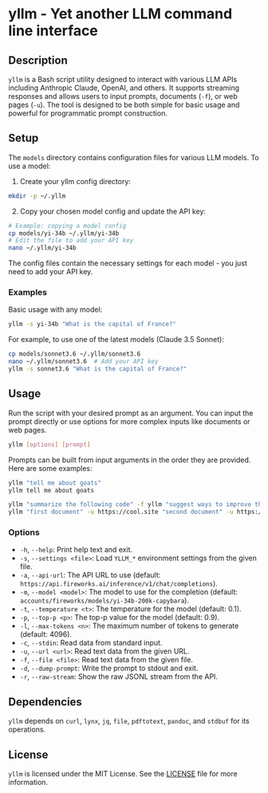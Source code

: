 # yllm - Yet another LLM command line interface

## Description

`yllm` is a Bash script utility designed to interact with various LLM APIs including Anthropic Claude, OpenAI, and others. It supports streaming responses and allows users to input prompts, documents (`-f`), or web pages (`-u`). The tool is designed to be both simple for basic usage and powerful for programmatic prompt construction.

## Setup

The `models` directory contains configuration files for various LLM models. To use a model:

1. Create your yllm config directory:
```bash
mkdir -p ~/.yllm
```

2. Copy your chosen model config and update the API key:
```bash
# Example: copying a model config
cp models/yi-34b ~/.yllm/yi-34b
# Edit the file to add your API key
nano ~/.yllm/yi-34b
```

The config files contain the necessary settings for each model - you just need to add your API key.

### Examples

Basic usage with any model:
```bash
yllm -s yi-34b "What is the capital of France?"
```

For example, to use one of the latest models (Claude 3.5 Sonnet):
```bash
cp models/sonnet3.6 ~/.yllm/sonnet3.6
nano ~/.yllm/sonnet3.6  # Add your API key
yllm -s sonnet3.6 "What is the capital of France?"
```

## Usage

Run the script with your desired prompt as an argument. You can input the prompt directly or use options for more complex inputs like documents or web pages.

```bash
yllm [options] [prompt]
```

Prompts can be built from input arguments in the order they are provided. Here are some examples:

```bash
yllm "tell me about goats"
yllm tell me about goats
```

```bash
yllm "summarize the following code" -f yllm "suggest ways to improve the documentation:" -f README.md
yllm "first document" -u https://cool.site "second document" -u https://xxxx.com "compare the two documents"
```

### Options

- `-h`, `--help`: Print help text and exit.
- `-s`, `--settings <file>`: Load `YLLM_*` environment settings from the given file.
- `-a`, `--api-url`: The API URL to use (default: `https://api.fireworks.ai/inference/v1/chat/completions`).
- `-m`, `--model <model>`: The model to use for the completion (default: `accounts/fireworks/models/yi-34b-200k-capybara`).
- `-t`, `--temperature <t>`: The temperature for the model (default: 0.1).
- `-p`, `--top-p <p>`: The top-p value for the model (default: 0.9).
- `-l`, `--max-tokens <n>`: The maximum number of tokens to generate (default: 4096).
- `-c`, `--stdin`: Read data from standard input.
- `-u`, `--url <url>`: Read text data from the given URL.
- `-f`, `--file <file>`: Read text data from the given file.
- `-d`, `--dump-prompt`: Write the prompt to stdout and exit.
- `-r`, `--raw-stream`: Show the raw JSONL stream from the API.

## Dependencies

`yllm` depends on `curl`, `lynx`, `jq`, `file`, `pdftotext`, `pandoc`, and `stdbuf` for its operations.

## License

`yllm` is licensed under the MIT License. See the [LICENSE](LICENSE) file for more information.
